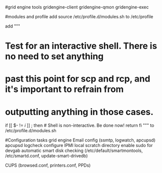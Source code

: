 

#grid engine tools
gridengine-client
gridengine-qmon
gridengine-exec

#modules and profile
add source /etc/profile.d/modules.sh to /etc/profile

add
"""
# Test for an interactive shell.  There is no need to set anything
# past this point for scp and rcp, and it's important to refrain from
# outputting anything in those cases.
if [[ $- != *i* ]] ; then
        # Shell is non-interactive.  Be done now!
        return
fi
"""
to /etc/profile.d/modules.sh

#Configuration tasks
grid engine
Email config (ssmtp, logwatch, apcupsd)
apcupsd
logcheck
configure IPMI
local scratch directory
enable sudo for devgab
automatic smart disk checking (/etc/default/smartmontools, /etc/smartd.conf, update-smart-drivedb)

CUPS (browsed.conf, printers.conf, PPDs)
